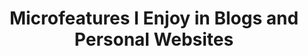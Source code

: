 ---
title: Microfeatures I Enjoy in Blogs and Personal Websites
datePublished: 2024-07-27
summary: Websites which inspired the design of this one!
tags: [website]
---